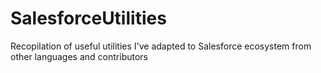 # SalesforceUtilities
Recopilation of useful utilities I've adapted to Salesforce ecosystem from other languages and contributors
